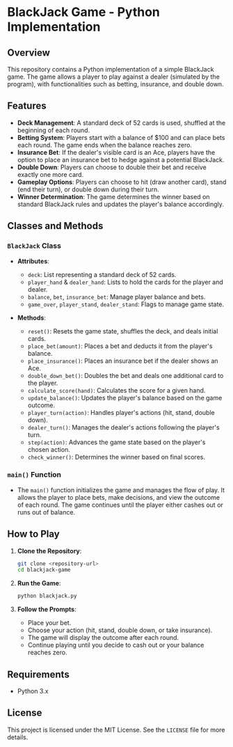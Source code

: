 # BlackJack Game - Python Implementation

## Overview

This repository contains a Python implementation of a simple BlackJack game. The game allows a player to play against a dealer (simulated by the program), with functionalities such as betting, insurance, and double down.

## Features

- **Deck Management**: A standard deck of 52 cards is used, shuffled at the beginning of each round.
- **Betting System**: Players start with a balance of $100 and can place bets each round. The game ends when the balance reaches zero.
- **Insurance Bet**: If the dealer's visible card is an Ace, players have the option to place an insurance bet to hedge against a potential BlackJack.
- **Double Down**: Players can choose to double their bet and receive exactly one more card.
- **Gameplay Options**: Players can choose to hit (draw another card), stand (end their turn), or double down during their turn.
- **Winner Determination**: The game determines the winner based on standard BlackJack rules and updates the player's balance accordingly.

## Classes and Methods

### `BlackJack` Class

- **Attributes**:
  - `deck`: List representing a standard deck of 52 cards.
  - `player_hand` & `dealer_hand`: Lists to hold the cards for the player and dealer.
  - `balance`, `bet`, `insurance_bet`: Manage player balance and bets.
  - `game_over`, `player_stand`, `dealer_stand`: Flags to manage game state.
  
- **Methods**:
  - `reset()`: Resets the game state, shuffles the deck, and deals initial cards.
  - `place_bet(amount)`: Places a bet and deducts it from the player's balance.
  - `place_insurance()`: Places an insurance bet if the dealer shows an Ace.
  - `double_down_bet()`: Doubles the bet and deals one additional card to the player.
  - `calculate_score(hand)`: Calculates the score for a given hand.
  - `update_balance()`: Updates the player's balance based on the game outcome.
  - `player_turn(action)`: Handles player's actions (hit, stand, double down).
  - `dealer_turn()`: Manages the dealer's actions following the player's turn.
  - `step(action)`: Advances the game state based on the player's chosen action.
  - `check_winner()`: Determines the winner based on final scores.
  
### `main()` Function

- The `main()` function initializes the game and manages the flow of play. It allows the player to place bets, make decisions, and view the outcome of each round. The game continues until the player either cashes out or runs out of balance.

## How to Play

1. **Clone the Repository**:
   ```bash
   git clone <repository-url>
   cd blackjack-game
   ```

2. **Run the Game**:
   ```bash
   python blackjack.py
   ```

3. **Follow the Prompts**: 
   - Place your bet.
   - Choose your action (hit, stand, double down, or take insurance).
   - The game will display the outcome after each round.
   - Continue playing until you decide to cash out or your balance reaches zero.

## Requirements

- Python 3.x

## License

This project is licensed under the MIT License. See the `LICENSE` file for more details.

